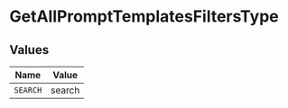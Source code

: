 # GetAllPromptTemplatesFiltersType


## Values

| Name     | Value    |
| -------- | -------- |
| `SEARCH` | search   |